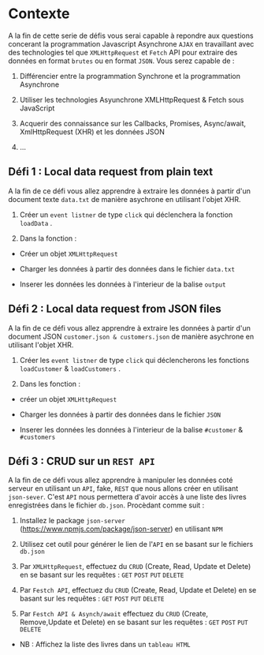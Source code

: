 # Contexte
A la fin de cette serie de défis vous serai capable à repondre aux questions concerant la programmation Javascript Asynchrone `AJAX` en travaillant avec des technologies tel que `XMLHttpRequest` et `Fetch` API pour extraire des données en format `brutes` ou en format `JSON`. Vous serez capable de :

1. Différencier entre la programmation Synchrone et la programmation Asynchrone

2. Utiliser les technologies Asyunchrone XMLHttpRequest & Fetch sous JavaScript

3. Acquerir des connaissance sur les Callbacks, Promises, Async/await, XmlHttpRequest (XHR) et les données JSON

4. ...


## Défi 1 : Local data request from plain text

A la fin de ce défi vous allez apprendre à extraire les données à partir d'un document texte `data.txt` de manière asychrone en utilisant l'objet XHR.



1. Créer un `event listner` de type `click` qui déclenchera la fonction `loadData` .

2. Dans la fonction :

- Créer un objet `XMLHttpRequest`

- Charger les données à partir des données dans le fichier `data.txt`

- Inserer les données les données à l'interieur de la balise `output`

## Défi 2 : Local data request from JSON files

A la fin de ce défi vous allez apprendre à extraire les données à partir d'un document JSON `customer.json & customers.json` de manière asychrone en utilisant l'objet XHR.



1. Créer les `event listner` de type `click` qui déclencherons les fonctions `loadCustomer` & `loadCustomers` .

2. Dans les fonction :

- créer un objet `XMLHttpRequest`

- Charger les données à partir des données dans le fichier `JSON`

- Inserer les données les données à l'interieur de la balise `#customer` & `#customers`
## Défi 3 : CRUD sur un `REST API`

A la fin de ce défi vous allez apprendre à manipuler les données coté serveur en utilisant un `API`, fake, `REST` que nous allons créer en utilisant `json-sever`. C'est `API` nous permettera d'avoir accès à une liste des livres enregistrées dans le fichier `db.json`. Procèdant comme suit : 

1. Installez le package `json-server` (https://www.npmjs.com/package/json-server) en utilisant `NPM`

2. Utilisez cet outil pour générer le lien de l'`API` en se basant sur le fichiers `db.json`

3. Par `XMLHttpRequest`, effectuez du `CRUD` (Create, Read, Update et Delete) en se basant sur les requêtes : `GET` `POST` `PUT` `DELETE`

4. Par `Festch API`, effectuez du `CRUD` (Create, Read, Update et Delete) en se basant sur les requêtes : `GET` `POST` `PUT` `DELETE`

5. Par `Festch API & Asynch/await` effectuez du `CRUD` (Create, Remove,Update et Delete) en se basant sur les requêtes : `GET` `POST` `PUT` `DELETE`

* NB : Affichez la liste des livres dans un `tableau HTML` 
